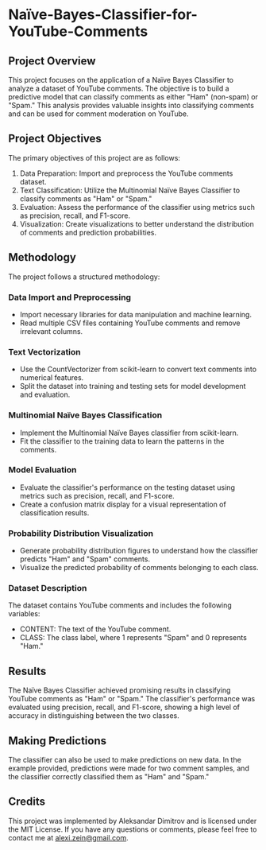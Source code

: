 # Naïve-Bayes-Classifier-for-YouTube-Comments

## Project Overview
This project focuses on the application of a Naïve Bayes Classifier to analyze a dataset of YouTube comments. The objective is to build a predictive model that can classify comments as either "Ham" (non-spam) or "Spam." This analysis provides valuable insights into classifying comments and can be used for comment moderation on YouTube.

## Project Objectives
The primary objectives of this project are as follows:

1. Data Preparation: Import and preprocess the YouTube comments dataset.
2. Text Classification: Utilize the Multinomial Naïve Bayes Classifier to classify comments as "Ham" or "Spam."
3. Evaluation: Assess the performance of the classifier using metrics such as precision, recall, and F1-score.
4. Visualization: Create visualizations to better understand the distribution of comments and prediction probabilities.

## Methodology
The project follows a structured methodology:

### Data Import and Preprocessing
- Import necessary libraries for data manipulation and machine learning.
- Read multiple CSV files containing YouTube comments and remove irrelevant columns.
  
### Text Vectorization
- Use the CountVectorizer from scikit-learn to convert text comments into numerical features.
- Split the dataset into training and testing sets for model development and evaluation.

### Multinomial Naïve Bayes Classification
- Implement the Multinomial Naïve Bayes classifier from scikit-learn.
- Fit the classifier to the training data to learn the patterns in the comments.

### Model Evaluation
- Evaluate the classifier's performance on the testing dataset using metrics such as precision, recall, and F1-score.
- Create a confusion matrix display for a visual representation of classification results.

### Probability Distribution Visualization
- Generate probability distribution figures to understand how the classifier predicts "Ham" and "Spam" comments.
- Visualize the predicted probability of comments belonging to each class.

### Dataset Description
The dataset contains YouTube comments and includes the following variables:

- CONTENT: The text of the YouTube comment.
- CLASS: The class label, where 1 represents "Spam" and 0 represents "Ham."

## Results
The Naïve Bayes Classifier achieved promising results in classifying YouTube comments as "Ham" or "Spam." The classifier's performance was evaluated using precision, recall, and F1-score, showing a high level of accuracy in distinguishing between the two classes.

## Making Predictions
The classifier can also be used to make predictions on new data. In the example provided, predictions were made for two comment samples, and the classifier correctly classified them as "Ham" and "Spam."

## Credits
This project was implemented by Aleksandar Dimitrov and is licensed under the MIT License. If you have any questions or comments, please feel free to contact me at alexi.zein@gmail.com.








